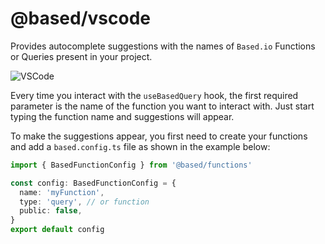 # @based/vscode

Provides autocomplete suggestions with the names of `Based.io` Functions or Queries present in your project.

![VSCode](https://raw.githubusercontent.com/atelier-saulx/based/luiguild/vscode/packages/vscode/VSCode.gif)

Every time you interact with the `useBasedQuery` hook, the first required parameter is the name of the function you want to interact with. Just start typing the function name and suggestions will appear.

To make the suggestions appear, you first need to create your functions and add a `based.config.ts` file as shown in the example below:

```ts
import { BasedFunctionConfig } from '@based/functions'

const config: BasedFunctionConfig = {
  name: 'myFunction',
  type: 'query', // or function
  public: false,
}
export default config
```
